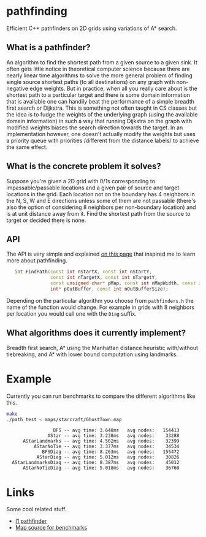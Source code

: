 # pathfinding
Efficient C++ pathfinders on 2D grids using variations of A* search.

## What is a pathfinder?

   An algorithm to find the shortest path from a given source to a
   given sink. It often gets little notice in theoretical computer
   science because there are nearly linear time algorithms to solve
   the more general problem of finding single source shortest paths
   (to all destinations) on any graph with non-negative edge
   weights. But in practice, when all you really care about is the
   shortest path to a particular target and there is some domain
   information that is available one can handily beat the performance
   of a simple breadth first search or Dijkstra. This is something not
   often taught in CS classes but the idea is to fudge the weights of
   the underlying graph (using the available domain information) in
   such a way that running Dijkstra on the graph with modified weights
   biases the search direction towards the target. In an
   implementation however, one doesn't actually modify the weights but
   uses a priority queue with priorities /different from the distance
   labels/ to achieve the same effect.

## What is the concrete problem it solves?

   Suppose you're given a 2D grid with 0/1s corresponding to
   impassable/passable locations and a given pair of source and target
   locations in the grid. Each location not on the boundary has 4
   neighbors in the N, S, W and E directions unless some of them are
   not passable (there's also the option of considering 8 neighbors
   per non-boundary location) and is at unit distance away from
   it. Find the shortest path from the source to target or decided
   there is none.

## API

   The API is very simple and explained [on this
   page](https://paradox.kattis.com/problems/paradoxpath) that
   inspired me to learn more about pathfinding.

```C++
   int FindPath(const int nStartX, const int nStartY,
                const int nTargetX, const int nTargetY,
                const unsigned char* pMap, const int nMapWidth, const int nMapHeight,
                int* pOutBuffer, const int nOutBufferSize);
```

   Depending on the particular algorithm you choose from
   `pathfinders.h` the name of the function would change. For example
   in grids with 8 neighbors per location you would call one with the
   `Diag` suffix.

## What algorithms does it currently implement?

   Breadth first search, A* using the Manhattan distance heuristic
   with/without tiebreaking, and A* with lower bound computation using
   landmarks.

# Example

  Currently you can run benchmarks to compare the different algorithms like this.

```bash
make
./path_test < maps/starcraft/GhostTown.map
```

```
                 BFS -- avg time: 3.648ms	avg nodes:   154413
               AStar -- avg time: 3.238ms	avg nodes:    33288
      AStarLandmarks -- avg time: 4.502ms	avg nodes:    32399
          AStarNoTie -- avg time: 3.377ms	avg nodes:    34534
             BFSDiag -- avg time: 8.263ms	avg nodes:   155472
           AStarDiag -- avg time: 5.012ms	avg nodes:    30826
  AStarLandmarksDiag -- avg time: 8.387ms	avg nodes:    45012
      AStarNoTieDiag -- avg time: 5.018ms	avg nodes:    36760
```

# Links

  Some cool related stuff.

  * [l1 pathfinder](http://mikolalysenko.github.io/l1-path-finder/www/)
  * [Map source for benchmarks](http://www.movingai.com/benchmarks/)

